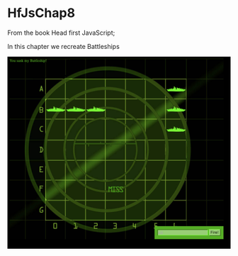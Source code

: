 # HfJsChap8

From the book Head first JavaScript;

In this chapter we recreate Battleships

![battleships game](ships.png)